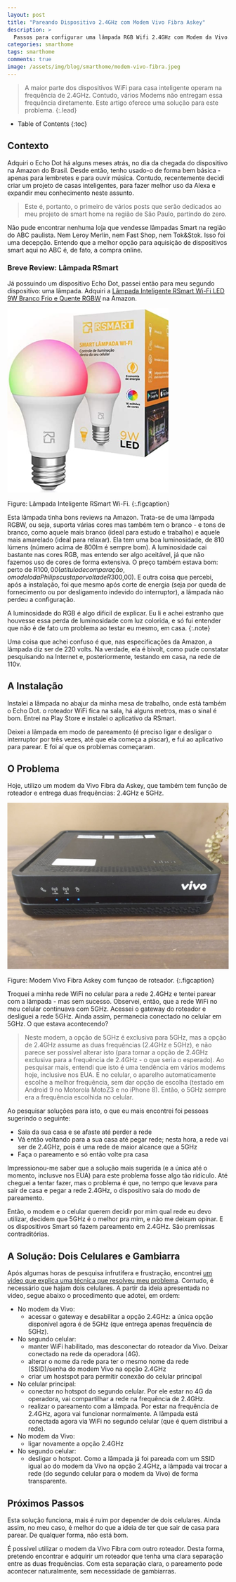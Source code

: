 ```yaml
---
layout: post
title: "Pareando Dispositivo 2.4GHz com Modem Vivo Fibra Askey"
description: >
  Passos para configurar uma lâmpada RGB Wifi 2.4GHz com Modem da Vivo.
categories: smarthome
tags: smarthome
comments: true
image: /assets/img/blog/smarthome/modem-vivo-fibra.jpeg
---
```

> A maior parte dos dispositivos WiFi para casa inteligente operam na
frequência de 2.4GHz. Contudo, vários Modems não entregam essa frequência
diretamente. Este artigo oferece uma solução para este problema.
{:.lead}

- Table of Contents
{:toc}

## Contexto

Adquiri o Echo Dot há alguns meses atrás, no dia da chegada do dispositivo
na Amazon do Brasil. Desde então, tenho usado-o de forma bem básica - apenas
para lembretes e para ouvir música. Contudo, recentemente decidi criar um
projeto de casas inteligentes, para fazer melhor uso da Alexa e expandir
meu conhecimento neste assunto.

> Este é, portanto, o primeiro de vários posts que serão dedicados ao meu
> projeto de smart home na região de São Paulo, partindo do zero.

Não pude encontrar nenhuma loja que vendesse lâmpadas Smart na região do ABC
paulista. Nem Leroy Merlin, nem Fast Shop, nem Tok&Stok. Isso foi uma decepção.
Entendo que a melhor opção para aquisição de dispositivos smart aqui no ABC é,
de fato, a compra online.

### Breve Review: Lâmpada RSmart

Já possuindo um dispositivo Echo Dot, passei então para meu segundo dispositivo:
uma lâmpada. Adquiri a [Lâmpada Inteligente RSmart Wi-Fi LED 9W Branco Frio e Quente RGBW](https://www.amazon.com.br/gp/product/B08D6X38VV/ref=ppx_yo_dt_b_asin_title_o00_s00?ie=UTF8&psc=1)
na Amazon.

![](/assets/img/blog/smarthome/smarthome-lampada-rsmart.png)

Figure: Lâmpada Inteligente RSmart Wi-Fi.
{:.figcaption}

Esta lâmpada tinha bons reviews na Amazon. Trata-se de uma lâmpada RGBW, ou
seja, suporta várias cores mas também tem o branco - e tons de branco, como
aquele mais branco (ideal para estudo e trabalho) e aquele mais amarelado
(ideal para relaxar). Ela tem uma boa luminosidade, de 810 lúmens (número acima
de 800lm é sempre bom). A luminosidade cai bastante nas cores RGB, mas entendo
ser algo aceitável, já que não fazemos uso de cores de forma extensiva. O preço
também estava bom: perto de R$100,00 (a título de comparação, o modelo da
Philips custa por volta de R$300,00). E outra coisa que percebi, após a
instalação, foi que mesmo após corte de energia (seja por queda de fornecimento
ou por desligamento indevido do interruptor), a lâmpada não perdeu a
configuração.

A luminosidade do RGB é algo difícil de explicar. Eu li e achei estranho
que houvesse essa perda de luminosidade com luz colorida, e só fui entender
que não é de fato um problema ao testar eu mesmo, em casa.
{:.note}

Uma coisa que achei confuso é que, nas especificações da Amazon, a lâmpada diz
ser de 220 volts. Na verdade, ela é bivolt, como pude constatar pesquisando
na Internet e, posteriormente, testando em casa, na rede de 110v.

## A Instalação

Instalei a lâmpada no abajur da minha mesa de trabalho, onde está também o
Echo Dot. o roteador WiFi fica na sala, há alguns metros, mas o sinal é bom.
Entrei na Play Store e instalei o aplicativo da RSmart.

Deixei a lâmpada em modo de pareamento (é preciso ligar e desligar o
interruptor por três vezes, até que ela começa a piscar), e fui ao aplicativo
para parear. E foi aí que os problemas começaram.

## O Problema

Hoje, utilizo um modem da Vivo Fibra da Askey, que também tem função de
roteador e entrega duas frequências: 2.4GHz e 5GHz.

![](/assets/img/blog/smarthome/modem-vivo-fibra.jpeg)

Figure: Modem Vivo Fibra Askey com funçao de roteador.
{:.figcaption}

Troquei a minha rede WiFi no celular para a rede 2.4GHz e tentei parear com
a lâmpada - mas sem sucesso. Observei, então, que a rede WiFi no meu celular
continuava com 5GHz. Acessei o gateway do roteador e desliguei a rede 5GHz.
Ainda assim, permanecia conectado no celular em 5GHz. O que estava acontecendo?

> Neste modem, a opção de 5GHz é exclusiva para 5GHz, mas a opção de 2.4GHz
> assume as duas frequências (2.4GHz e 5GHz), e não parece ser possível
> alterar isto (para tornar a opção de 2.4GHz exclusiva para a frequência
> de 2.4GHz - o que seria o esperado). Ao pesquisar mais, entendi que isto
> é uma tendência em vários modems hoje, inclusive nos EUA. E no celular, o
> aparelho automaticamente escolhe a melhor frequência, sem dar opção de
> escolha (testado em Android 9 no Motorola MotoZ3 e no iPhone 8). Então, o
> 5GHz sempre era a frequência escolhida no celular.

Ao pesquisar soluções para isto, o que eu mais encontrei foi pessoas sugerindo
o seguinte:
- Saia da sua casa e se afaste até perder a rede
- Vá então voltando para a sua casa até pegar rede; nesta hora, a rede vai ser
de 2.4GHz, pois é uma rede de maior alcance que a 5GHz
- Faça o pareamento e só então volte pra casa

Impressionou-me saber que a solução mais sugerida (e a única até o momento,
inclusve nos EUA) para este problema fosse algo tão ridículo. Até cheguei a
tentar fazer, mas o
problema é que, no tempo que levava para sair de casa e pegar a rede 2.4GHz,
o dispositivo saía do modo de pareamento.

Então, o modem e o celular querem decidir por mim qual rede eu devo utilizar,
decidem que 5GHz é o melhor pra mim, e não me deixam opinar. E os
dispositivos Smart só fazem pareamento em 2.4GHz. São premissas contraditórias.

## A Solução: Dois Celulares e Gambiarra

Após algumas horas de pesquisa infrutífera e frustração, encontrei
[um video que explica uma técnica que resolveu meu problema](https://www.youtube.com/watch?v=iTaI4Aro0xc).
Contudo, é necessário que hajam dois celulares. A partir da ideia apresentada
no video, segue abaixo o procedimento que adotei, em ordem:

- No modem da Vivo:
  - acessar o gateway e desabilitar a opção 2.4GHz: a única opção disponível
  agora é de 5GHz (que entrega apenas frequência de 5GHz).
- No segundo celular:
  - manter WiFi habilitado, mas desconectar do roteador da Vivo. Deixar
  conectado na rede da operadora (4G).
  - alterar o nome da rede para ter o mesmo nome da rede (SSID)/senha do modem
  Vivo na opção 2.4GHz
  - criar um hostspot para permitir conexão do celular principal
- No celular principal:
  - conectar no hotspot do segundo celular. Por ele estar no 4G da operadora,
  vai compartilhar a rede na frequência de 2.4GHz.
  - realizar o pareamento com a lâmpada. Por estar na frequência de 2.4GHz,
  agora vai funcionar normalmente. A lâmpada está conectada agora via WiFi no
  segundo celular (que é quem distribui a rede).
- No modem da Vivo:
  - ligar novamente a opção 2.4GHz
- No segundo celular:
  - desligar o hotspot. Como a lâmpada já foi pareada com
  um SSID igual ao do modem da Vivo na opção 2.4GHz, a lâmpada vai trocar a rede
  (do segundo celular para o modem da Vivo) de forma transparente.

## Próximos Passos

Esta solução funciona, mais é ruim por depender de dois celulares. Ainda assim,
no meu caso, é melhor do que a ideia de ter que sair de casa para parear. De
qualquer forma, não está bom.

É possível utilizar o modem da Vivo Fibra com outro roteador. Desta forma,
pretendo encontrar e adquirir um roteador que tenha uma clara separação entre
as duas frequências. Com esta separação clara, o pareamento pode acontecer
naturalmente, sem necessidade de gambiarras.
